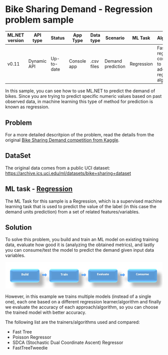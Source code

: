 # Bike Sharing Demand - Regression problem sample

| ML.NET version | API type          | Status                        | App Type    | Data type | Scenario            | ML Task                   | Algorithms                  |
|----------------|-------------------|-------------------------------|-------------|-----------|---------------------|---------------------------|-----------------------------|
| v0.11           | Dynamic API | Up-to-date | Console app | .csv files | Demand prediction | Regression | Fast Tree regressor compared to additional regression algorithms|

In this sample, you can see how to use ML.NET to predict the demand of bikes. Since you are trying to predict specific numeric values based on past observed data, in machine learning this type of method for prediction is known as regression.

## Problem

For a more detailed descritpion of the problem, read the details from the original [
Bike Sharing Demand competition from Kaggle](https://www.kaggle.com/c/bike-sharing-demand).

## DataSet
The original data comes from a public UCI dataset:
https://archive.ics.uci.edu/ml/datasets/bike+sharing+dataset


## ML task - [Regression](https://docs.microsoft.com/en-us/dotnet/machine-learning/resources/tasks#regression)

The ML Task for this sample is a Regression, which is a supervised machine learning task that is used to predict the value of the label (in this case the demand units prediction) from a set of related features/variables. 

## Solution

To solve this problem, you build and train an ML model on existing training data, evaluate how good it is (analyzing the obtained metrics), and lastly you can consume/test the model to predict the demand given input data variables.

![Build -> Train -> Evaluate -> Consume](../shared_content/modelpipeline.png)

However, in this example we trains multiple models (instead of a single one), each one based on a different regression learner/algorithm and finally we evaluate the accuracy of each approach/algorithm, so you can choose the trained model with better accuracy.

The following list are the trainers/algorithms used and compared:

- Fast Tree
- Poisson Regressor
- SDCA (Stochastic Dual Coordinate Ascent) Regressor
- FastTreeTweedie


